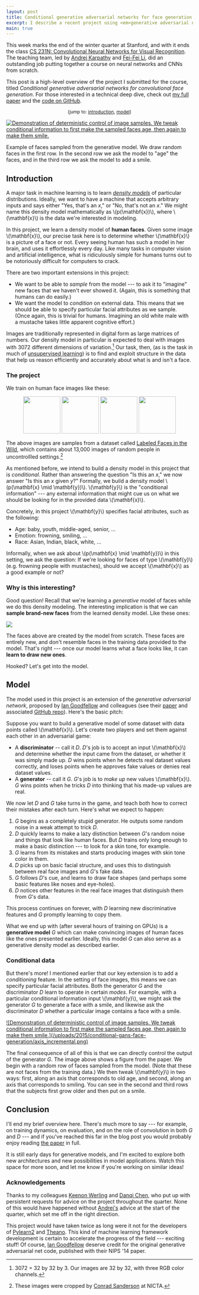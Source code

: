 ```yaml
---
layout: post
title: Conditional generative adversarial networks for face generation
excerpt: I describe a recent project using <em>generative adversarial nets</em> to learn to draw human faces.
main: true
---
```


This week marks the end of the winter quarter at Stanford, and with it ends the
class [CS 231N: Convolutional Neural Networks for Visual Recognition][1]. The
teaching team, led by [Andrej Karpathy][2] and [Fei-Fei Li][3], did an
outstanding job putting together a course on neural networks and CNNs from
scratch.

This post is a high-level overview of the project I submitted for the course,
titled *Conditional generative adversarial networks for convolutional face
generation*. For those interested in a technical deep dive, check out
[my full paper][4] and the [code on GitHub][5].

<p style="text-align:center;font-size:88%">(jump to: <a
href="#introduction">introduction</a>, <a href="#model">model</a>)</p>

<p>
<a href="/uploads/2015/conditional-gans-face-generation/axis_incremental.png">
<img alt="Demonstration of deterministic control of image samples. We tweak conditional information to first make the sampled faces age, then again to make them smile." src="/uploads/2015/conditional-gans-face-generation/axis_incremental.png" />
</a>
</p>
<p class="caption">Example of faces sampled from the generative model. We draw
random faces in the first row. In the second row we ask the model to "age" the
faces, and in the third row we ask the model to add a smile.</p>

## Introduction

A major task in machine learning is to learn [*density models*][10] of
particular distributions. Ideally, we want to have a machine that accepts
arbitrary inputs and says either "Yes, that's an *x*," or "No, that's not an
*x*." We might name this density model mathematically as \\(p(\mathbf{x})\\),
where \\(\mathbf{x}\\) is the data we're interested in modeling.

In this project, we learn a density model of **human faces**. Given some image
\\(\mathbf{x}\\), our precise task here is to determine whether \\(\mathbf{x}\\)
is a picture of a face or not. Every seeing human has such a model in her brain,
and uses it effortlessly every day. Like many tasks in computer vision and
artificial intelligence, what is ridiculously simple for humans turns out to be
notoriously difficult for computers to crack.

There are two important extensions in this project:

- We want to be able to *sample* from the model --- to ask it to "imagine" new
  faces that we haven't ever showed it. (Again, this is something that humans
  can do easily.)
- We want the model to *condition* on external data. This means that we should
  be able to specify particular facial attributes as we sample. (Once again,
  this is trivial for humans. Imagining an old white male with a mustache takes
  little apparent cognitive effort.)

Images are traditionally represented in digital form as large matrices of
numbers. Our density model in particular is expected to deal with images with
3072 different dimensions of variation.[^2] Our task, then, (as is the task in
much of [unsupervised learning][11]) is to find and exploit structure in the
data that help us reason efficiently and accurately about what is and isn't a
face.

### The project

We train on human face images like these:

<p style="text-align:center">
<img style="width: 100px; display: inline;" src="/uploads/2015/conditional-gans-face-generation/lfwcrop/Akbar_Al_Baker_0001.jpg"/>
<img style="width: 100px; display: inline;" src="/uploads/2015/conditional-gans-face-generation/lfwcrop/Catherine_Zeta-Jones_0004.jpg"/>
<img style="width: 100px; display: inline;" src="/uploads/2015/conditional-gans-face-generation/lfwcrop/Igor_Ivanov_0005.jpg"/>
<img style="width: 100px; display: inline;" src="/uploads/2015/conditional-gans-face-generation/lfwcrop/Milo_Maestrecampo_0001.jpg"/>
</p>

The above images are samples from a dataset called
[Labeled Faces in the Wild][12], which contains about 13,000 images of random
people in uncontrollled settings.[^1]

As mentioned before, we intend to build a density model in this project that is
*conditional*. Rather than answering the question "Is this an *x*," we now
answer "Is this an *x* given *y*?" Formally, we build a density model
\\(p(\mathbf{x} \mid \mathbf{y})\\). \\(\mathbf{y}\\) is the "conditional
information" --- any external information that might cue us on what we should be
looking for in the provided data \\(\mathbf{x}\\).

Concretely, in this project \\(\mathbf{y}\\) specifies facial attributes, such
as the following:

- Age: baby, youth, middle-aged, senior, ...
- Emotion: frowning, smiling, ...
- Race: Asian, Indian, black, white, ...

Informally, when we ask about \\(p(\mathbf{x} \mid \mathbf{y})\\) in this
setting, we ask the question: If we're looking for faces of type
\\(\mathbf{y}\\) (e.g. frowning people with mustaches), should we accept
\\(\mathbf{x}\\) as a good example or not?

### Why is this interesting?

Good question! Recall that we're learning a *generative* model of faces while we
do this density modeling. The interesting implication is that we can **sample
brand-new faces** from the learned density model. Like these ones:

<img src="/uploads/2015/conditional-gans-face-generation/samples_cgan_fixed.png"/>

The faces above are created by the model from scratch. These faces are entirely
new, and don't resemble faces in the training data provided to the model. That's
right --- once our model learns what a face looks like, it can **learn to draw
new ones**.

Hooked? Let's get into the model.

## Model

The model used in this project is an extension of the *generative adversarial
network*, proposed by [Ian Goodfellow][14] and colleagues (see their [paper][15]
and associated [GitHub repo][16]). Here's the basic pitch:

Suppose you want to build a generative model of some dataset with data points
called \\(\mathbf{x}\\). Let's create two players and set them against each
other in an adversarial game:

- A **discriminator** -- call it *D*. *D*'s job is to accept an input
  \\(\mathbf{x}\\) and determine whether the input came from the dataset, or
  whether it was simply made up. *D* wins points when he detects real
  dataset values correctly, and loses points when he approves fake values or
  denies real dataset values.
- A **generator** -- call it *G*. *G*'s job is to *make up* new values
  \\(\mathbf{x}\\). *G* wins points when he tricks *D* into thinking that his
  made-up values are real.

We now let *D* and *G* take turns in the game, and teach both how to correct
their mistakes after each turn. Here's what we expect to happen:

1. *G* begins as a completely stupid generator. He outputs some random noise in
   a weak attempt to trick *D*.
2. *D* quickly learns to make a lazy distinction between *G*'s random noise and
   things that look like human faces. But *D* trains only long enough to make a
   basic distinction --- to look for a skin tone, for example.
3. *G* learns from its mistakes and starts producing images with skin tone color
   in them.
4. *D* picks up on basic facial structure, and uses this to distinguish between
   real face images and *G*'s fake data.
5. *G* follows *D*'s cue, and learns to draw face shapes (and perhaps some basic
   features like noses and eye-holes).
6. *D* notices other features in the real face images that distinguish them from
   *G*'s data.

This process continues on forever, with *D* learning new discriminative features
and *G* promptly learning to copy them.

What we end up with (after several hours of training on GPUs) is a **generative
model** *G* which can make convincing images of human faces like the ones
presented earlier. Ideally, this model *G* can also serve as a generative
density model as described earlier.

### Conditional data

But there's more! I mentioned earlier that our key extension is to add a
*conditioning* feature. In the setting of face images, this means we can specify
particular facial attributes. Both the generator *G* and the discriminator *D*
learn to operate in certain *modes*. For example, with a particular conditional
information input \\(\mathbf{y}\\), we might ask the generator *G* to generate a
face with a smile, and likewise ask the discriminator *D* whether a particular
image contains a face with a smile.

<a href="/uploads/2015/conditional-gans-face-generation/axis_incremental.png">
![Demonstration of deterministic control of image samples. We tweak conditional information to first make the sampled faces age, then again to make them smile.](/uploads/2015/conditional-gans-face-generation/axis_incremental.png)
</a>

The final consequence of all of this is that we can directly control the output
of the generator *G*. The image above shows a figure from the paper. We begin
with a random row of faces sampled from the model. (Note that these are not
faces from the training data.) We then tweak \\(\mathbf{y}\\) in two ways:
first, along an axis that corresponds to old age, and second, along an axis that
corresponds to smiling. You can see in the second and third rows that the
subjects first grow older and then put on a smile.

## Conclusion

I'll end my brief overview here. There's much more to say --- for example, on
training dynamics, on evaluation, and on the role of convolution in both *G* and
*D* --- and if you've reached this far in the blog post you would probably enjoy
reading [the paper][4] in full.

It is still early days for generative models, and I'm excited to explore both
new architectures and new possibilities in model applications. Watch this space
for more soon, and let me know if you're working on similar ideas!

### Acknowledgements

Thanks to my colleagues [Keenon Werling][6] and [Danqi Chen][7], who put up with
persistent requests for advice on the project throughout the quarter. None of
this would have happened without [Andrej's][2] advice at the start of the
quarter, which set me off in the right direction.

This project would have taken twice as long were it not for the developers of
[Pylearn2][8] and [Theano][9]. This kind of machine learning framework
development is certain to accelerate the progress of the field --- exciting
stuff! Of course, [Ian Goodfellow][14] deserve credit for the original
generative adversarial net code, published with their NIPS '14 paper.

<script type="text/javascript" src="http://cdn.mathjax.org/mathjax/latest/MathJax.js?config=TeX-AMS-MML_HTMLorMML"></script>
<script type="text/javascript">
MathJax.Hub.Config({TeX: { equationNumbers: { autoNumber: "AMS" } } });
</script>

[^1]: These images were cropped by [Conrad Sanderson][13] at NICTA.
[^2]: 3072 = 32 by 32 by 3. Our images are 32 by 32, with three RGB color channels.

[1]: http://cs231n.stanford.edu/index.html
[2]: http://cs.stanford.edu/people/karpathy/
[3]: http://vision.stanford.edu/feifeili/
[4]: /uploads/2015/conditional-gans-face-generation/paper.pdf
[5]: https://github.com/hans/adversarial
[6]: http://keenon.github.io
[7]: http://cs.stanford.edu/~danqi
[8]: http://deeplearning.net/software/pylearn2/
[9]: http://deeplearning.net/software/theano/
[10]: http://en.wikipedia.org/wiki/Probability_density_function
[11]: http://en.wikipedia.org/wiki/Unsupervised_learning
[12]: http://vis-www.cs.umass.edu/lfw/
[13]: http://conradsanderson.id.au/lfwcrop/
[14]: http://www-etud.iro.umontreal.ca/~goodfeli/
[15]: http://papers.nips.cc/paper/5423-generative-adversarial-nets
[16]: https://github.com/goodfeli/adversarial
